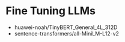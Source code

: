 # Fine Tuning LLMs
- huawei-noah/TinyBERT_General_4L_312D
- sentence-transformers/all-MiniLM-L12-v2
